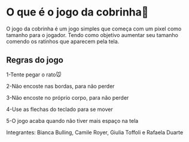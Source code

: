 <h1>O que é o jogo da cobrinha🐍</h1>

<p>O jogo da cobrinha é um jogo simples que começa com um pixel como tamanho para o jogador. Tendo como objetivo aumentar seu tamanho comendo os ratinhos que aparecem pela tela. </p>

<h2>Regras do jogo</h2>

<p>1-Tente pegar o rato🐭

2-Não encoste nas bordas, para não perder

3-Não encoste no próprio corpo, para não perder

4-Use as flechas do teclado para se mover

5-O jogo acaba quando não tiver mais espaço na tela</p>

<p>Integrantes: Bianca Bulling, Camile Royer, Giulia Toffoli e Rafaela Duarte</p>
